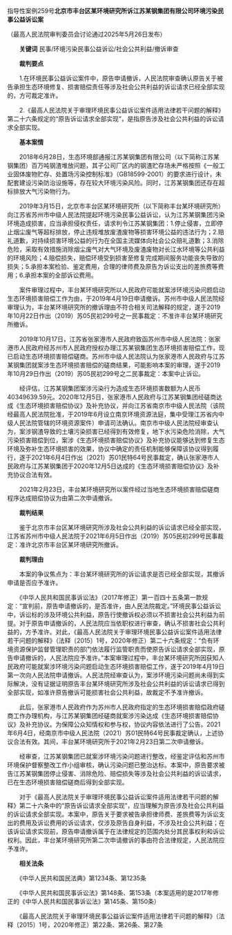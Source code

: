 指导性案例259号**北京市丰台区某环境研究所诉江苏某钢集团有限公司环境污染民事公益诉讼案**

（最高人民法院审判委员会讨论通过2025年5月26日发布）

　　**关键词** 民事/环境污染民事公益诉讼/社会公共利益/撤诉审查

　　**裁判要点**

　　1.在环境民事公益诉讼案件中，原告申请撤诉，人民法院审查确认原告关于被告承担生态环境修复、损害赔偿责任等涉及社会公共利益的诉讼请求已经全部实现的，方可裁定准许。

　　2.《最高人民法院关于审理环境民事公益诉讼案件适用法律若干问题的解释》第二十六条规定的“原告诉讼请求全部实现”，是指原告涉及社会公共利益的诉讼请求全部实现。

　　**基本案情**

　　2018年6月28日，生态环境部通报江苏某钢集团有限公司（以下简称江苏某钢集团）百万吨钢渣堆放问题，其子公司厂区内的钢渣贮存场未严格按照《一般工业固体废物贮存、处置场污染控制标准》（GB18599-2001）的要求进行设计，未配套建设污染防治设施等，存在较大环境污染风险。同时，江苏某钢集团还存在超标排放大气污染物行为。

　　2019年3月15日，北京市丰台区某环境研究所（以下简称丰台某环境研究所）向江苏省苏州市中级人民法院提起环境污染民事公益诉讼，认为江苏某钢集团污染环境造成损害，应当承担侵权责任，请求判令江苏某钢集团：1.停止侵害，立即停止烟尘废气等超标排放，停止违规堆放废渣废物等损害环境公益的违法行为；2.赔礼道歉，对持续损害环境公益的行为在全国主流媒体向社会公众赔礼道歉；3.消除危险，采取有效措施消除烟尘废气对大气环境及废渣废物对长江水环境等公共利益的环境风险；4.赔偿损失，赔偿环境受到损害至修复完成期间服务功能丧失导致的损失；5.承担本案检验、鉴定费用，合理的律师费及原告为诉讼支出的差旅费等费用；6.承担本案的全部诉讼费用。

　　案件审理过程中，丰台某环境研究所以人民政府可能就案涉环境污染问题启动生态环境损害赔偿工作为由，于2019年4月19日申请撤诉。苏州市中级人民法院经审理认为，丰台某环境研究所的撤诉理由不符合相关司法解释的规定，遂于2019年10月22日作出（2019）苏05民初299号之一民事裁定：不准许丰台某环境研究所撤诉。

　　2019年10月17日，江苏省张家港市人民政府致函苏州市中级人民法院：张家港市人民政府经苏州市人民政府授权办理江苏某钢集团生态环境损害赔偿工作，现已启动生态环境损害赔偿磋商。苏州市中级人民法院认为张家港市人民政府与江苏某钢集团就案涉生态环境损害赔偿的磋商结果，可能影响本案的审理，遂于2019年10月29日作出（2019）苏05民初299号之二民事裁定：本案中止诉讼。

　　经评估，江苏某钢集团案涉污染行为造成生态环境损害数额为人民币40349639.59元。2020年12月5日，张家港市人民政府与江苏某钢集团经磋商达成《生态环境损害赔偿协议》及补充协议，并向江苏省南京市中级人民法院（该院经最高人民法院批准，于2019年6月设立南京环境资源法庭，集中受理江苏省内中级人民法院管辖的环境资源案件）申请司法确认。南京市中级人民法院经审查认为，案涉钢渣导致的土壤污染损害已经得到有效修复，地下水污染危险消除，大气污染损害赔偿到位，案涉《生态环境损害赔偿协议》及补充协议能够达到修复生态环境及弥补生态环境损害的效果，协议中确定的责任机制能够保障该协议得到履行，遂于2021年6月4日作出（2021）苏01民特64号民事裁定，确认张家港市人民政府与江苏某钢集团于2020年12月5日达成的《生态环境损害赔偿协议》及补充协议合法有效。

　　2021年2月23日，丰台某环境研究所以案件经过当地生态环境损害赔偿磋商程序达成赔偿协议为由第二次申请撤诉。

　　**裁判结果**

　　鉴于北京市丰台区某环境研究所涉及社会公共利益的诉讼请求已经全部实现，江苏省苏州市中级人民法院于2021年6月5日作出（2019）苏05民初299号民事裁定：准许北京市丰台区某环境研究所撤诉。

　　**裁判理由**

　　本案的争议焦点为：丰台某环境研究所的诉讼请求是否已经全部实现，其撤诉申请是否应予准许。

　　《中华人民共和国民事诉讼法》（2017年修正）第一百四十五条第一款规定：“宣判前，原告申请撤诉的，是否准许，由人民法院裁定。”环境民事公益诉讼中，诉讼标的涉及环境公共利益，原告行使撤诉权必须以不损害社会公共利益为前提。对于原告申请撤诉的，人民法院应当依职权进行审查，确认不损害社会公共利益的，方予准许。对此，《最高人民法院关于审理环境民事公益诉讼案件适用法律若干问题的解释》（法释〔2015〕1号，2020年修正）第二十六条规定：“负有环境资源保护监督管理职责的部门依法履行监管职责而使原告诉讼请求全部实现，原告申请撤诉的，人民法院应予准许。”本案审理过程中，丰台某环境研究所因获知人民政府可能就案涉环境污染问题启动生态环境损害赔偿工作，遂于2019年4月19日第一次向人民法院申请撤诉。人民法院经审查认为，案涉环境污染问题尚未得到实际解决，没有证据证明原告丰台某环境研究所涉及社会公共利益的诉讼请求已得到全部实现，如准许原告撤诉可能损害社会公共利益，故裁定不予准许撤诉。

　　此后，张家港市人民政府作为苏州市人民政府指定的生态环境损害赔偿政府磋商工作办理机构，与江苏某钢集团经磋商就案涉污染达成《生态环境损害赔偿协议》及补充协议。为保障公众知情权和参与权，协议内容依法进行了公告。2021年6月4日，经南京市中级人民法院（2021）苏01民特64号民事裁定确认，上述协议合法有效。其间，丰台某环境研究所于2021年2月23日第二次申请撤诉。

　　经审查，江苏某钢集团已就案涉环境污染问题进行整改，经鉴定评估和苏州市环境保护督察整改工作小组审核，确认污染问题已整治达标。本案中，原告要求被告江苏某钢集团停止侵害、消除危险、赔偿损失等涉及社会公共利益的诉讼请求，已在生态环境损害赔偿磋商后得到全部实现。

　　对于《最高人民法院关于审理环境民事公益诉讼案件适用法律若干问题的解释》第二十六条中的“原告诉讼请求全部实现”，应当理解为原告涉及社会公共利益的诉讼请求全部实现。本案中，原告关于要求被告承担律师费、差旅费等为诉讼支出的费用及诉讼费用的诉讼请求，仅涉及原告自身利益，不涉及社会公共利益；在该诉讼请求实现前，原告申请撤诉属于在法律规定的范围内处分其民事权利和诉讼权利。因此，丰台某环境研究所第二次申请撤诉的事由符合法律规定，人民法院应予准许。

　　**相关法条**

　　《中华人民共和国民法典》第1234条、第1235条

　　《中华人民共和国民事诉讼法》第148条、第153条（本案适用的是2017年修正的《中华人民共和国民事诉讼法》第145条、第150条）

　　《最高人民法院关于审理环境民事公益诉讼案件适用法律若干问题的解释》（法释〔2015〕1号，2020年修正）第22条、第26条、第27条
